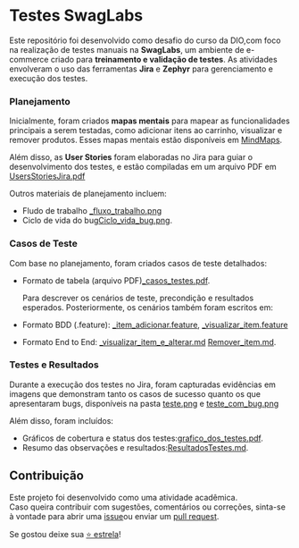 # Testes SwagLabs

Este repositório foi desenvolvido como desafio do curso da DIO,com foco na realização de testes manuais na **SwagLabs**, um ambiente de e-commerce criado para **treinamento e validação de testes**. As atividades envolveram o uso das ferramentas **Jira** e **Zephyr** para gerenciamento e execução dos testes. 

### Planejamento  
Inicialmente, foram criados **mapas mentais** para mapear as funcionalidades principais a serem testadas, como adicionar itens ao carrinho, visualizar e remover produtos. Esses mapas mentais estão disponíveis em [MindMaps](_planejamento_testes/MindMaps). 

Além disso, as **User Stories** foram elaboradas no Jira para guiar o desenvolvimento dos testes, e estão compiladas em um arquivo PDF em [UsersStoriesJira.pdf](_planejamento_testes/UsersStoriesJira.pdf) 

Outros materiais de planejamento incluem:
- Fludo de trabalho [_fluxo_trabalho.png](_planejamento_testes/_fluxo_trabalho.png)
-  Ciclo de vida do bug[Ciclo_vida_bug.png](_planejamento_testes/Ciclo_vida_bug.png).

### Casos de Teste  
Com base no planejamento, foram criados casos de teste detalhados:
- Formato de tabela (arquivo PDF)[_casos_testes.pdf](CasosDeTeste/_casos_testes.pdf).
  
  Para descrever os cenários de teste, precondição e resultados esperados.
  Posteriormente, os cenários também foram escritos em: 

- Formato BDD (.feature):
 [_item_adicionar.feature](CasosDeTeste/_item_adicionar.feature),
 [_visualizar_item.feature](CasosDeTeste/_visualizar_item.feature) 
 
- Formato End to End:
 [_visualizar_item_e_alterar.md](CasosDeTeste/_visualizar_item_e_alterar.md)
 [Remover_item.md](CasosDeTeste/[Remover_item.md).

### Testes e Resultados  
Durante a execução dos testes no Jira, foram capturadas evidências em imagens que demonstram tanto os casos de sucesso quanto os que apresentaram bugs, disponíveis na pasta [teste.png](Evidências/teste.png) e [teste_com_bug.png](Evidências/teste_com_bug.png)

Além disso, foram incluídos:  
- Gráficos de cobertura e status dos testes:[grafico_dos_testes.pdf](Evidências/grafico_dos_testes.pdf).
- Resumo das observações e resultados:[ResultadosTestes.md](Evidências/ResultadosTestes.md).


## Contribuição

Este projeto foi desenvolvido como uma atividade acadêmica.  
Caso queira contribuir com sugestões, comentários ou correções, sinta-se à vontade para abrir uma  [issue](https://github.com/RosianePereira/MyTestingProjectDio/issues)ou enviar um  [pull request](https://github.com/RosianePereira/MyTestingProjectDio/pulls).

Se gostou deixe sua [⭐ estrela](https://github.com/RosianePereira/MyTestingProjectDio)!
